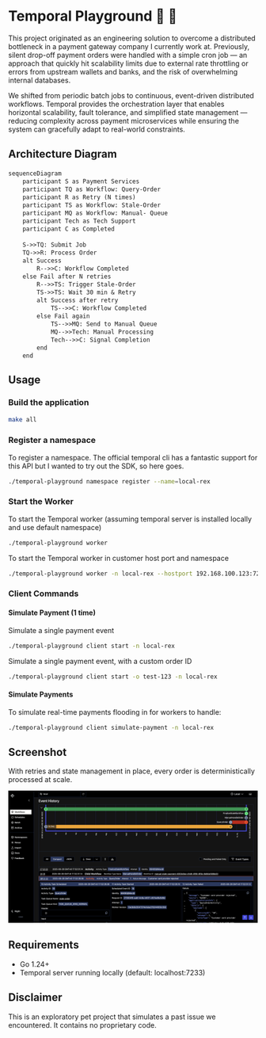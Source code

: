 # Temporal Playground 🛝 🎡

This project originated as an engineering solution to overcome a distributed bottleneck in a payment gateway company I currently work at. Previously, silent drop-off payment orders were handled with a simple cron job — an approach that quickly hit scalability limits due to external rate throttling or errors from upstream wallets and banks, and the risk of overwhelming internal databases.

We shifted from periodic batch jobs to continuous, event-driven distributed workflows. Temporal provides the orchestration layer that enables horizontal scalability, fault tolerance, and simplified state management — reducing complexity across payment microservices while ensuring the system can gracefully adapt to real-world constraints.

## Architecture Diagram

```mermaid
sequenceDiagram
    participant S as Payment Services
    participant TQ as Workflow: Query-Order
    participant R as Retry (N times)
    participant TS as Workflow: Stale-Order
    participant MQ as Workflow: Manual- Queue
    participant Tech as Tech Support
    participant C as Completed

    S->>TQ: Submit Job
    TQ->>R: Process Order
    alt Success
        R-->>C: Workflow Completed
    else Fail after N retries
        R-->>TS: Trigger Stale-Order
        TS->>TS: Wait 30 min & Retry
        alt Success after retry
            TS-->>C: Workflow Completed
        else Fail again
            TS-->>MQ: Send to Manual Queue
            MQ-->>Tech: Manual Processing
            Tech-->>C: Signal Completion
        end
    end
```

## Usage

### Build the application
```bash
make all
```

### Register a namespace
To register a namespace. The official temporal cli has a fantastic support for this API but I wanted to try out the SDK, so here goes.
```bash
./temporal-playground namespace register --name=local-rex 
```

### Start the Worker
To start the Temporal worker (assuming temporal server is installed locally and use default namespace)
```bash
./temporal-playground worker
```

To start the Temporal worker in customer host port and namespace
```bash
./temporal-playground worker -n local-rex --hostport 192.168.100.123:7233
```

### Client Commands

#### Simulate Payment (1 time)
Simulate a single payment event
```bash
./temporal-playground client start -n local-rex
```

Simulate a single payment event, with a custom order ID
```bash
./temporal-playground client start -o test-123 -n local-rex
```

#### Simulate Payments
To simulate real-time payments flooding in for workers to handle:
```bash
./temporal-playground client simulate-payment -n local-rex
```

## Screenshot

With retries and state management in place, every order is deterministically processed at scale.

![Alt text](/assets/screenshot.png "Query order workflow")

## Requirements

- Go 1.24+
- Temporal server running locally (default: localhost:7233)

## Disclaimer

This is an exploratory pet project that simulates a past issue we encountered. It contains no proprietary code.